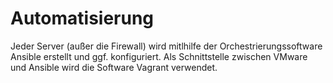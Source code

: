 # Automatisierung

Jeder Server (außer die Firewall) wird mitlhilfe der Orchestrierungssoftware Ansible erstellt und ggf. konfiguriert. Als Schnittstelle zwischen VMware und Ansible wird die Software Vagrant verwendet.

